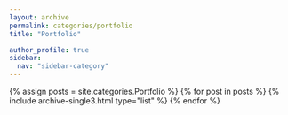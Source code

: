 ```yaml
---
layout: archive
permalink: categories/portfolio
title: "Portfolio"

author_profile: true
sidebar:
  nav: "sidebar-category"
---
```


<div class="grid__wrapper">
{% assign posts = site.categories.Portfolio %}
{% for post in posts %}
{% include archive-single3.html type="list" %}
{% endfor %}
</div>